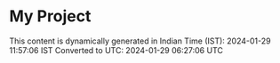 # My Project

This content is dynamically generated in Indian Time (IST): 2024-01-29 11:57:06 IST
Converted to UTC: 2024-01-29 06:27:06 UTC
